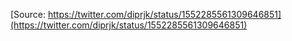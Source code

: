 [Source: https://twitter.com/diprjk/status/1552285561309646851](https://twitter.com/diprjk/status/1552285561309646851)